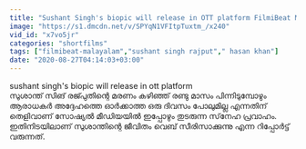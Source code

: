 ```yaml
---
title: "Sushant Singh's biopic will release in OTT platform FilmiBeat Malayalam"
image: "https://s1.dmcdn.net/v/SPYqN1VFItpTuxtm_/x240"
vid_id: "x7vo5jr"
categories: "shortfilms"
tags: ["filmibeat-malayalam","sushant singh rajput"," hasan khan"]
date: "2020-08-27T04:14:03+03:00"
---
```

sushant singh's biopic will release in ott platform  <br>സുശാന്ത് സിങ് രജ്പുതിന്റെ മരണം കഴിഞ്ഞ് രണ്ടു മാസം പിന്നിടുമ്പോഴും ആരാധകര്‍ അദ്ദേഹത്തെ ഓര്‍ക്കാത്ത ഒരു ദിവസം പോലുമില്ല എന്നതിന് തെളിവാണ് സോഷ്യല്‍ മീഡിയയില്‍ ഇപ്പോഴും തുടരുന്ന സ്‌നേഹ പ്രവാഹം. ഇതിനിടയിലാണ് സുശാന്തിന്റെ ജീവിതം വെബ് സീരിസാക്കുന്നു എന്ന റിപ്പോര്‍ട്ട് വരുന്നത്.
